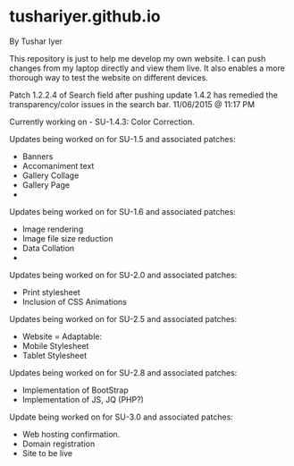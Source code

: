 # tushariyer.github.io
By Tushar Iyer

This repository is just to help me develop my own website. I can push changes from my laptop directly and view them live. It also enables a more thorough way to test the website on different devices.


Patch 1.2.2.4 of Search field after pushing update 1.4.2 has remedied the transparency/color issues in the search bar. 11/06/2015 @ 11:17 PM

Currently working on - SU-1.4.3: Color Correction.

Updates being worked on for SU-1.5 and associated patches:
 - Banners
 - Accomaniment text
 - Gallery Collage
 - Gallery Page
 - 
 
Updates being worked on for SU-1.6 and associated patches:
 - Image rendering
 - Image file size reduction
 - Data Collation
 - 

Updates being worked on for SU-2.0 and associated patches:
 - Print stylesheet
 - Inclusion of CSS Animations
 
Updates being worked on for SU-2.5 and associated patches:
 - Website = Adaptable:
 -  Mobile Stylesheet
 -  Tablet Stylesheet
 
Updates being worked on for SU-2.8 and associated patches:
 - Implementation of BootStrap
 - Implementation of JS, JQ (PHP?)

Update being worked on for SU-3.0 and associated patches:
 - Web hosting confirmation.
 - Domain registration
 - Site to be live
